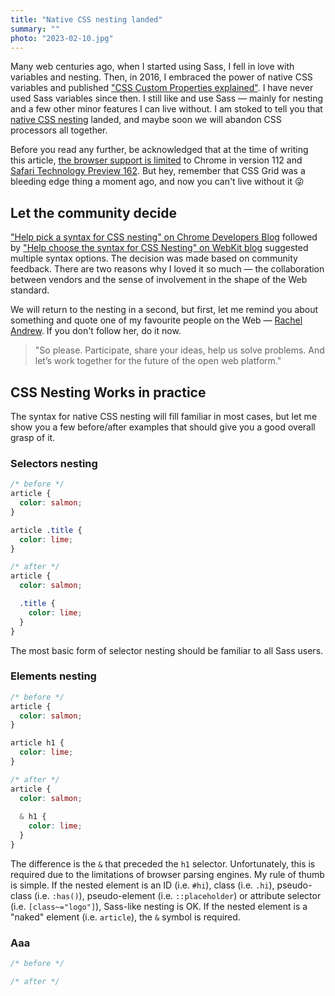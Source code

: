 ```yaml
---
title: "Native CSS nesting landed"
summary: ""
photo: "2023-02-10.jpg"
---
```


Many web centuries ago, when I started using Sass, I fell in love with variables and nesting. Then, in 2016, I embraced the power of native CSS variables and published ["CSS Custom Properties explained"](/css-custom-properties-explained/). I have never used Sass variables since then. I still like and use Sass — mainly for nesting and a few other minor features  I can live without. I am stoked to tell you that [native CSS nesting](https://w3c.github.io/csswg-drafts/css-nesting-1/) landed, and maybe soon we will abandon CSS processors all together.

Before you read any further, be acknowledged that at the time of writing this article, [the browser support is limited](https://caniuse.com/css-nesting) to Chrome in version 112 and [Safari Technology Preview 162](https://webkit.org/blog/13703/release-notes-for-safari-technology-preview-162/). But hey, remember that CSS Grid was a bleeding edge thing a moment ago, and now you can't live without it 😜

## Let the community decide

["Help pick a syntax for CSS nesting" on Chrome Developers Blog](https://developer.chrome.com/blog/help-css-nesting/) followed by ["Help choose the syntax for CSS Nesting" on WebKit blog](https://webkit.org/blog/13607/help-choose-from-options-for-css-nesting-syntax/) suggested multiple syntax options. The decision was made based on community feedback. There are two reasons why I loved it so much — the collaboration between vendors and the sense of involvement in the shape of the Web standard.

We will return to the nesting in a second, but first, let me remind you about something and quote one of my favourite people on the Web — [Rachel Andrew](https://rachelandrew.co.uk). If you don't follow her, do it now.

> "So please. Participate, share your ideas, help us solve problems. And let’s work together for the future of the open web platform."

## CSS Nesting Works in practice

The syntax for native CSS nesting will fill familiar in most cases, but let me show you a few before/after examples that should give you a good overall grasp of it.

### Selectors nesting


```css
/* before */
article {
  color: salmon;
}

article .title {
  color: lime;
}
```

```css
/* after */
article {
  color: salmon;

  .title {
    color: lime;
  }
}
```

The most basic form of selector nesting should be familiar to all Sass users.

### Elements nesting

```css
/* before */
article {
  color: salmon;
}

article h1 {
  color: lime;
}
```

```css
/* after */
article {
  color: salmon;
  
  & h1 {
    color: lime;
  }
}
```

The difference is the `&` that preceded the `h1` selector. Unfortunately, this is required due to the limitations of browser parsing engines. My rule of thumb is simple. If the nested element is an ID (i.e. `#hi`), class (i.e. `.hi`), pseudo-class (i.e. `:has()`), pseudo-element (i.e. `::placeholder`) or attribute selector (i.e. `[class~="logo"]`), Sass-like nesting is OK. If the nested element is a "naked" element (i.e. `article`), the `&` symbol is required.

### Aaa

```css
/* before */
```

```css
/* after */
```
